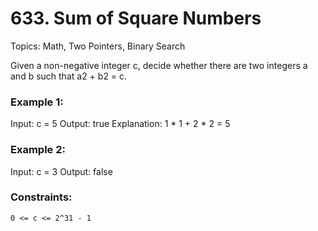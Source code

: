 # 633. Sum of Square Numbers

Topics: Math, Two Pointers, Binary Search

Given a non-negative integer c, decide whether there are two integers a and b such that a2 + b2 = c.

### Example 1:

Input: c = 5
Output: true
Explanation: 1 * 1 + 2 * 2 = 5

### Example 2:

Input: c = 3
Output: false

### Constraints:

    0 <= c <= 2^31 - 1

